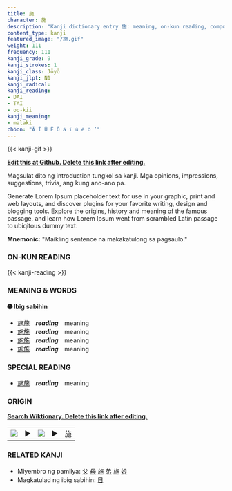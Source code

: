 ```yaml
---
title: 施
character: 施
description: "Kanji dictionary entry 施: meaning, on-kun reading, compounds, origin, related kanji"
content_type: kanji
featured_image: "/施.gif"
weight: 111
frequency: 111
kanji_grade: 9
kanji_strokes: 1
kanji_class: Jōyō
kanji_jlpt: N1
kanji_radical: 
kanji_reading: 
- DAI
- TAI
- oo-kii
kanji_meaning:
- malaki
chōon: "Ā Ī Ū Ē Ō ā ī ū ē ō ’"
---
```

[//]: # (Don't edit the line below. Kanji animated GIF code is automatically generated.)
{{< kanji-gif >}}

[//]: # (Edit below this line.)

**[Edit this at Github. Delete this link after editing.](https://github.com/tim0g/tim/tree/main/content/kanji/施/index.md)**

Magsulat dito ng introduction tungkol sa kanji. Mga opinions, impressions, suggestions, trivia, ang kung ano-ano pa.

Generate Lorem Ipsum placeholder text for use in your graphic, print and web layouts, and discover plugins for your favorite writing, design and blogging tools. Explore the origins, history and meaning of the famous passage, and learn how Lorem Ipsum went from scrambled Latin passage to ubiqitous dummy text.
 
**Mnemonic:** "Maikling sentence na makakatulong sa pagsaulo."

### ON-KUN READING

[//]: # (Don't edit the line below. ON-KUN READING code is automatically generated.)
{{< kanji-reading >}}

### MEANING & WORDS

#### ➊ **Ibig sabihin**
  - [施](../施)[施](../施)　***reading***　meaning
  - [施](../施)[施](../施)　***reading***　meaning
  - [施](../施)[施](../施)　***reading***　meaning
  - [施](../施)[施](../施)　***reading***　meaning

### SPECIAL READING
  - [施](../施)[施](../施)　***reading***　meaning

### ORIGIN

**[Search Wiktionary. Delete this link after editing.](https://wiktionary.org/wiki/施)**
<table class="kanji-table"><tr><td>
<img src="60px-施-bronze.svg.png">
</td><td>▶</td><td>
<img src="60px-施-oracle.svg.png">
</td><td>▶</td>
<td class="kanji-origin">施</td>
</tr></table>

### RELATED KANJI
- Miyembro ng pamilya: [父](../父) [母](../母) [施](../施) [弟](../弟) [施](../施) [娘](../娘)
- Magkatulad ng ibig sabihin: [日](../日)
